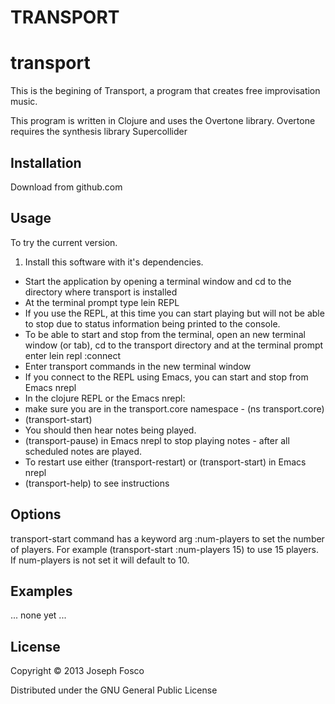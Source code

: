TRANSPORT
=========

# transport

This is the begining of Transport, a program that creates free improvisation music.

This program is written in Clojure and uses the Overtone library. Overtone requires the synthesis library Supercollider

## Installation

Download from github.com

## Usage

To try the current version.

1. Install this software with it's dependencies.
- Start the application by opening a terminal window and cd to the directory where transport is installed
- At the terminal prompt type lein REPL
- If you use the REPL, at this time you can start playing but will not be able to stop due to status information being printed to the console.
- To be able to start and stop from the terminal, open an new terminal window (or tab), cd to the transport directory and at the terminal prompt enter lein repl :connect <port REPL is running in other terminal window>
- Enter transport commands in the new terminal window
- If you connect to the REPL using Emacs, you can start and stop from Emacs nrepl
- In the clojure REPL or the Emacs nrepl:
- make sure you are in the transport.core namespace - (ns transport.core)
- (transport-start)
- You should then hear notes being played.
- (transport-pause) in Emacs nrepl to stop playing notes - after all scheduled notes are played.
- To restart use either (transport-restart) or (transport-start) in Emacs nrepl
- (transport-help) to see instructions

## Options

transport-start command has a keyword arg :num-players to set the number of players.
For example (transport-start :num-players 15) to use 15 players.
If num-players is not set it will default to 10.

## Examples

... none yet ...

## License

Copyright © 2013 Joseph Fosco

Distributed under the GNU General Public License

